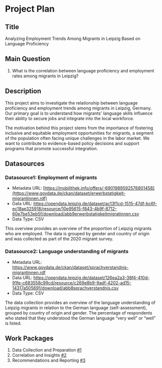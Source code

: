 # Project Plan

## Title
<!-- Give your project a short title. -->
Analyzing Employment Trends Among Migrants in Leipzig Based on Language Proficiency
## Main Question

<!-- Think about one main question you want to answer based on the data. -->
1. What is the correlation between language proficiency and employment rates among migrants in Leipzig?

## Description

<!-- Describe your data science project in max. 200 words. Consider writing about why and how you attempt it. -->
This project aims to investigate the relationship between language proficiency and employment trends among migrants in Leipzig, Germany. Our primary goal is to understand how migrants' language skills influence their ability to secure jobs and integrate into the local workforce.

The motivation behind this project stems from the importance of fostering inclusive and equitable employment opportunities for migrants, a segment of the population often facing unique challenges in the labor market. We want to contribute to evidence-based policy decisions and support programs that promote successful integration.

## Datasources

<!-- Describe each datasources you plan to use in a section. Use the prefic "DatasourceX" where X is the id of the datasource. -->

### Datasource1: Employment of migrants
* Metadata URL: [https://mobilithek.info/offers/-6901989592576801458](https://www.govdata.de/ckan/dataset/erwerbstatigkeit-migrantinnen.rdf)
* Data URL: https://opendata.leipzig.de/dataset/ac13f1cd-1515-47df-bc6f-ec18ae325918/resource/10e95615-f843-4b9f-8712-60e7be53eb5f/download/abb9erwerbstatigkeitmigratinnen.csv
* Data Type: CSV

This overview provides an overview of the proportion of Leipzig migrants who are employed. The data is grouped by gender and country of origin and was collected as part of the 2020 migrant survey.

### Datasource2: Language understanding of migrants
* Metadata URL: https://www.govdata.de/ckan/dataset/sprachverstandnis-migrantinnen.rdf
* Data URL: https://opendata.leipzig.de/dataset/126ea2a3-38f4-410d-91fe-c683558c99cd/resource/c269e8b9-9adf-4202-ad15-14317a505691/download/abb8sprachverstandnis.csv
* Data Type: CSV

The data collection provides an overview of the language understanding of Leipzig migrants in relation to the German language (self-assessment), grouped by country of origin and gender. The percentage of respondents who stated that they understood the German language “very well” or “well” is listed.

## Work Packages

<!-- List of work packages ordered sequentially, each pointing to an issue with more details. -->

1. Data Collection and Preparation [#1][i1]
2. Correlation and Insights [#2][i2]
3. Recommendations and Reporting [#3][i3]

[i1]: https://github.com/xo58gole/made-template/issues/1
[i2]: https://github.com/xo58gole/made-template/issues/2
[i3]: https://github.com/xo58gole/made-template/issues/3
